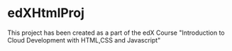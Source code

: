 # edXHtmlProj

  This project has been created as a part of the edX Course "Introduction to Cloud Development with HTML,CSS and Javascript"
